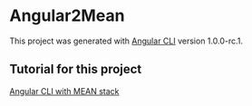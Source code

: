 # Angular2Mean

This project was generated with [Angular CLI](https://github.com/angular/angular-cli) version 1.0.0-rc.1.

## Tutorial for this project
[Angular CLI with MEAN stack](https://scotch.io/tutorials/mean-app-with-angular-2-and-the-angular-cli)
